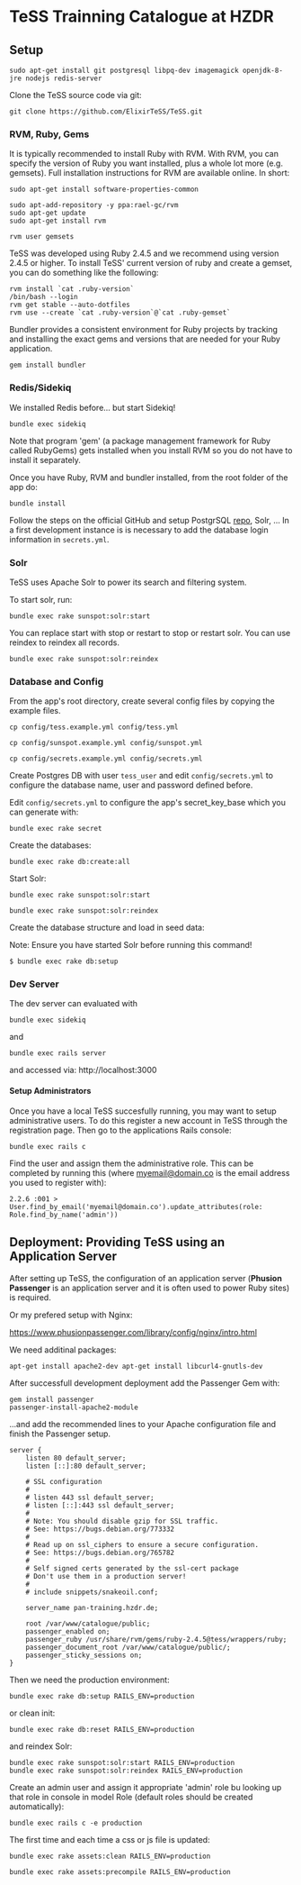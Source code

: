 # TeSS Trainning Catalogue at HZDR

## Setup

```
sudo apt-get install git postgresql libpq-dev imagemagick openjdk-8-jre nodejs redis-server
```

Clone the TeSS source code via git:

```
git clone https://github.com/ElixirTeSS/TeSS.git
```

### RVM, Ruby, Gems

It is typically recommended to install Ruby with RVM. With RVM, you can specify the version of Ruby you want installed, plus a whole lot more (e.g. gemsets). Full installation instructions for RVM are available online. In short:

```
sudo apt-get install software-properties-common

sudo apt-add-repository -y ppa:rael-gc/rvm
sudo apt-get update
sudo apt-get install rvm

rvm user gemsets
```

TeSS was developed using Ruby 2.4.5 and we recommend using version 2.4.5 or higher. To install TeSS' current version of ruby and create a gemset, you can do something like the following:

```
rvm install `cat .ruby-version`
/bin/bash --login
rvm get stable --auto-dotfiles
rvm use --create `cat .ruby-version`@`cat .ruby-gemset`
```

Bundler provides a consistent environment for Ruby projects by tracking and installing the exact gems and versions that are needed for your Ruby application.

```
gem install bundler
```

### Redis/Sidekiq

We installed Redis before... but start Sidekiq!

```
bundle exec sidekiq
```

Note that program 'gem' (a package management framework for Ruby called RubyGems) gets installed when you install RVM so you do not have to install it separately.

Once you have Ruby, RVM and bundler installed, from the root folder of the app do:

```
bundle install
```

Follow the steps on the official GitHub and setup PostgrSQL [repo](https://github.com/ElixirTeSS/TeSS), Solr, ... In a first development instance is is necessary to add the database login information in `secrets.yml`. 

### Solr

TeSS uses Apache Solr to power its search and filtering system.

To start solr, run:

```
bundle exec rake sunspot:solr:start
```

You can replace start with stop or restart to stop or restart solr. You can use reindex to reindex all records.

```
bundle exec rake sunspot:solr:reindex
```

### Database and Config

From the app's root directory, create several config files by copying the example files.

```
cp config/tess.example.yml config/tess.yml

cp config/sunspot.example.yml config/sunspot.yml

cp config/secrets.example.yml config/secrets.yml
```

Create Postgres DB with user `tess_user` and edit `config/secrets.yml` to configure the database name, user and password defined before.

Edit `config/secrets.yml` to configure the app's secret_key_base which you can generate with:

```
bundle exec rake secret
```

Create the databases:

```
bundle exec rake db:create:all
```

Start Solr:

```
bundle exec rake sunspot:solr:start

bundle exec rake sunspot:solr:reindex
```

Create the database structure and load in seed data:

Note: Ensure you have started Solr before running this command!

```
$ bundle exec rake db:setup
```


### Dev Server

The dev server can evaluated with

```
bundle exec sidekiq
```

and

```
bundle exec rails server
```

and accessed via: http://localhost:3000

#### Setup Administrators

Once you have a local TeSS succesfully running, you may want to setup administrative users. To do this register a new account in TeSS through the registration page. Then go to the applications Rails console:

```
bundle exec rails c
```

Find the user and assign them the administrative role. This can be completed by running this (where myemail@domain.co is the email address you used to register with):

```
2.2.6 :001 > User.find_by_email('myemail@domain.co').update_attributes(role: Role.find_by_name('admin'))
```

## Deployment: Providing TeSS using an Application Server

After setting up TeSS, the configuration of an application server (**Phusion Passenger** is an application server and it is often used to power Ruby sites) is required.

Or my prefered setup with Nginx:

https://www.phusionpassenger.com/library/config/nginx/intro.html

We need additinal packages:

```
apt-get install apache2-dev apt-get install libcurl4-gnutls-dev
```

After successfull development deployment add the Passenger Gem with:

```
gem install passenger
passenger-install-apache2-module
```

...and add the recommended lines to your Apache configuration file and finish the Passenger setup.


```
server {
	listen 80 default_server;
	listen [::]:80 default_server;

	# SSL configuration
	#
	# listen 443 ssl default_server;
	# listen [::]:443 ssl default_server;
	#
	# Note: You should disable gzip for SSL traffic.
	# See: https://bugs.debian.org/773332
	#
	# Read up on ssl_ciphers to ensure a secure configuration.
	# See: https://bugs.debian.org/765782
	#
	# Self signed certs generated by the ssl-cert package
	# Don't use them in a production server!
	#
	# include snippets/snakeoil.conf;

	server_name pan-training.hzdr.de;

    root /var/www/catalogue/public;
    passenger_enabled on;
	passenger_ruby /usr/share/rvm/gems/ruby-2.4.5@tess/wrappers/ruby;
	passenger_document_root /var/www/catalogue/public/;
    passenger_sticky_sessions on; 
}
```

Then we need the production environment:

```
bundle exec rake db:setup RAILS_ENV=production
```

or clean init:

```
bundle exec rake db:reset RAILS_ENV=production
```
and reindex Solr:

```
bundle exec rake sunspot:solr:start RAILS_ENV=production
bundle exec rake sunspot:solr:reindex RAILS_ENV=production
```

Create an admin user and assign it appropriate 'admin' role bu looking up that role in console in model Role (default roles should be created automatically):

```
bundle exec rails c -e production
```

The first time and each time a css or js file is updated:

```
bundle exec rake assets:clean RAILS_ENV=production

bundle exec rake assets:precompile RAILS_ENV=production
```
